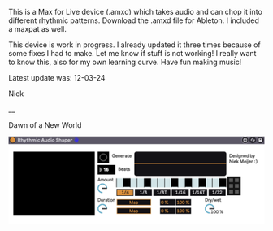 This is a Max for Live device (.amxd) which takes audio and can chop it into different rhythmic patterns. Download the .amxd file for Ableton. I included a maxpat as well.

This device is work in progress. I already updated it three times because of some fixes I had to make. Let me know if stuff is not working! 
I really want to know this, also for my own learning curve. Have fun making music!

Latest update was: 12-03-24

Niek

__

Dawn of a New World

![Screenshot device](./screenshot-device)
